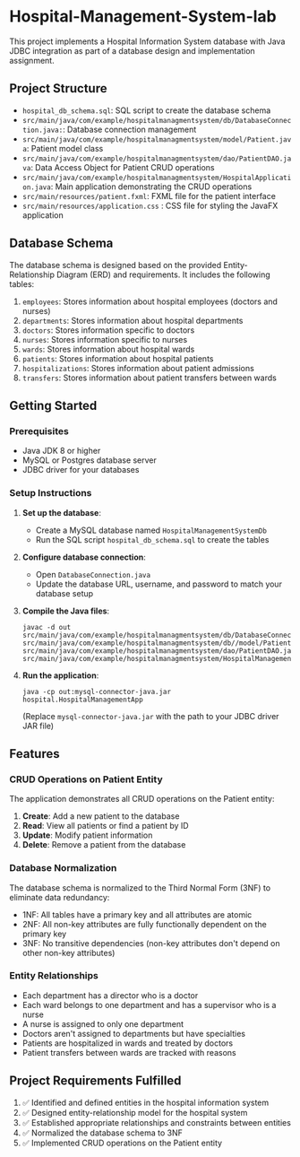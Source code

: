 ﻿# Hospital-Management-System-lab
This project implements a Hospital Information System database with Java JDBC integration as part of a database design and implementation assignment.

## Project Structure

- `hospital_db_schema.sql`: SQL script to create the database schema
- `src/main/java/com/example/hospitalmanagmentsystem/db/DatabaseConnection.java:`: Database connection management
- `src/main/java/com/example/hospitalmanagmentsystem/model/Patient.java`: Patient model class
- `src/main/java/com/example/hospitalmanagmentsystem/dao/PatientDAO.java`: Data Access Object for Patient CRUD operations
- `src/main/java/com/example/hospitalmanagmentsystem/HospitalApplication.java`: Main application demonstrating the CRUD operations
- `src/main/resources/patient.fxml`:  FXML file for the patient interface
- `src/main/resources/application.css` : CSS file for styling the JavaFX application

## Database Schema

The database schema is designed based on the provided Entity-Relationship Diagram (ERD) and requirements. It includes the following tables:

1. `employees`: Stores information about hospital employees (doctors and nurses)
2. `departments`: Stores information about hospital departments
3. `doctors`: Stores information specific to doctors
4. `nurses`: Stores information specific to nurses
5. `wards`: Stores information about hospital wards
6. `patients`: Stores information about hospital patients
7. `hospitalizations`: Stores information about patient admissions
8. `transfers`: Stores information about patient transfers between wards

## Getting Started

### Prerequisites

- Java JDK 8 or higher
- MySQL or Postgres database server
- JDBC driver for your databases

### Setup Instructions

1. **Set up the database**:
    - Create a MySQL database named `HospitalManagementSystemDb`
    - Run the SQL script `hospital_db_schema.sql` to create the tables

2. **Configure database connection**:
    - Open `DatabaseConnection.java`
    - Update the database URL, username, and password to match your database setup

3. **Compile the Java files**:
   ```
   javac -d out src/main/java/com/example/hospitalmanagmentsystem/db/DatabaseConnection.java src/main/java/com/example/hospitalmanagmentsystem/db//model/Patient.java src/main/java/com/example/hospitalmanagmentsystem/dao/PatientDAO.java src/main/java/com/example/hospitalmanagmentsystem/HospitalManagementApp.java
   ```

4. **Run the application**:
   ```
   java -cp out:mysql-connector-java.jar hospital.HospitalManagementApp
   ```
   (Replace `mysql-connector-java.jar` with the path to your JDBC driver JAR file)

## Features

### CRUD Operations on Patient Entity

The application demonstrates all CRUD operations on the Patient entity:

1. **Create**: Add a new patient to the database
2. **Read**: View all patients or find a patient by ID
3. **Update**: Modify patient information
4. **Delete**: Remove a patient from the database

### Database Normalization

The database schema is normalized to the Third Normal Form (3NF) to eliminate data redundancy:

- 1NF: All tables have a primary key and all attributes are atomic
- 2NF: All non-key attributes are fully functionally dependent on the primary key
- 3NF: No transitive dependencies (non-key attributes don't depend on other non-key attributes)

### Entity Relationships

- Each department has a director who is a doctor
- Each ward belongs to one department and has a supervisor who is a nurse
- A nurse is assigned to only one department
- Doctors aren't assigned to departments but have specialties
- Patients are hospitalized in wards and treated by doctors
- Patient transfers between wards are tracked with reasons

## Project Requirements Fulfilled

1. ✅ Identified and defined entities in the hospital information system
2. ✅ Designed entity-relationship model for the hospital system
3. ✅ Established appropriate relationships and constraints between entities
4. ✅ Normalized the database schema to 3NF
5. ✅ Implemented CRUD operations on the Patient entity


